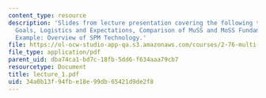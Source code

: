 ```yaml
---
content_type: resource
description: 'Slides from lecture presentation covering the following topics: Course
  Goals, Logistics and Expectations, Comparison of MuSS and MoSS Fundamentals, MuSS
  Example: Overview of SPM Technology.'
file: https://ol-ocw-studio-app-qa.s3.amazonaws.com/courses/2-76-multi-scale-system-design-fall-2004/34a0b13f94fbe18e99db65421d9de2f8_lecture_1.pdf
file_type: application/pdf
parent_uid: dba74ca1-bd7c-18fb-5dd6-f634aaa79cb7
resourcetype: Document
title: lecture_1.pdf
uid: 34a0b13f-94fb-e18e-99db-65421d9de2f8
---
```

